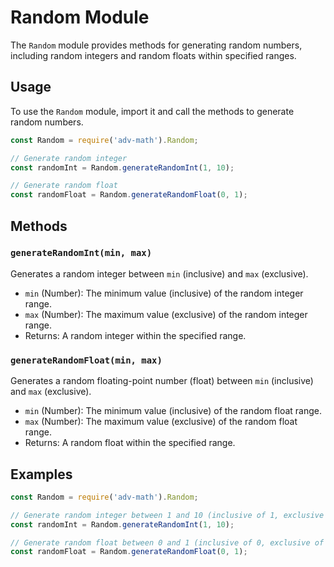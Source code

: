 # Random Module

The `Random` module provides methods for generating random numbers, including random integers and random floats within specified ranges.

## Usage

To use the `Random` module, import it and call the methods to generate random numbers.

```javascript
const Random = require('adv-math').Random;

// Generate random integer
const randomInt = Random.generateRandomInt(1, 10);

// Generate random float
const randomFloat = Random.generateRandomFloat(0, 1);
```

## Methods

### `generateRandomInt(min, max)`

Generates a random integer between `min` (inclusive) and `max` (exclusive).

- `min` (Number): The minimum value (inclusive) of the random integer range.
- `max` (Number): The maximum value (exclusive) of the random integer range.
- Returns: A random integer within the specified range.

### `generateRandomFloat(min, max)`

Generates a random floating-point number (float) between `min` (inclusive) and `max` (exclusive).

- `min` (Number): The minimum value (inclusive) of the random float range.
- `max` (Number): The maximum value (exclusive) of the random float range.
- Returns: A random float within the specified range.

## Examples

```javascript
const Random = require('adv-math').Random;

// Generate random integer between 1 and 10 (inclusive of 1, exclusive of 10)
const randomInt = Random.generateRandomInt(1, 10);

// Generate random float between 0 and 1 (inclusive of 0, exclusive of 1)
const randomFloat = Random.generateRandomFloat(0, 1);
```
